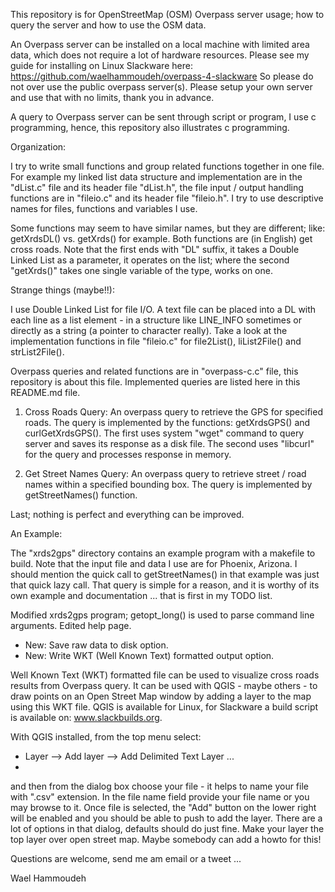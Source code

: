 This repository is for OpenStreetMap (OSM) Overpass server usage; how to query
the server and how to use the OSM data.

An Overpass server can be installed on a local machine with limited area data,
which does not require a lot of hardware resources. Please see my guide for
installing on Linux Slackware here:
https://github.com/waelhammoudeh/overpass-4-slackware
So please do not over use the public overpass server(s). Please setup your own
server and use that with no limits, thank you in advance.

A query to Overpass server can be sent through script or program, I use c 
programming, hence, this repository also illustrates c programming.

Organization:

I try to write small functions and group related functions together in one
file. For example my linked list data structure and implementation are in the
"dList.c" file and its header file "dList.h", the file input / output handling
functions are in "fileio.c" and its header file "fileio.h". I try to use
descriptive names for files, functions and variables I use.

Some functions may seem to have similar names, but they are different; like:
getXrdsDL() vs. getXrds() for example.
Both functions are (in English) get cross roads. Note that the first ends
with "DL" suffix, it takes a Double Linked List as a parameter, it operates
on the list; where the second "getXrds()" takes one single variable of the
type, works on one.

Strange things (maybe!!):

I use Double Linked List for file I/O. A text file can be placed into a DL
with each line as a list element - in a structure like LINE_INFO sometimes or 
directly as a string (a pointer to character really). Take a look at the
implementation functions in file "fileio.c" for file2List(), liList2File() and
strList2File().

Overpass queries and related functions are in "overpass-c.c" file, this 
repository is about this file. Implemented queries are listed here in this
README.md file.

1) Cross Roads Query: 
   An overpass query to retrieve the GPS for specified roads. The query is
 implemented by the functions:
   getXrdsGPS() and curlGetXrdsGPS(). The first uses system "wget" command
   to query server and saves its response as a disk file. 
   The second uses "libcurl" for the query and processes response in memory.
   
2) Get Street Names Query:
   An overpass query to retrieve street / road names within a specified 
 bounding box. The query is implemented by getStreetNames() function.


Last; nothing is perfect and everything can be improved.

An Example:
 
 The "xrds2gps" directory contains an example program with a makefile to build.
 Note that the input file and data I use are for Phoenix, Arizona.
 I should mention the quick call to getStreetNames() in that example was just
 that quick lazy call. That query is simple for a reason, and it is worthy of
 its own example and documentation ... that is first in my TODO list.
 
 Modified xrds2gps program; getopt_long() is used to parse command line arguments.
 Edited help page.
  * New: Save raw data to disk option.
  * New: Write WKT (Well Known Text) formatted output option.

Well Known Text (WKT) formatted file can be used to visualize cross roads results
from Overpass query. It can be used with QGIS - maybe others - to draw points on
an Open Street Map window by adding a layer to the map using this WKT file.
QGIS is available for Linux, for Slackware a build script is available on:
www.slackbuilds.org.

With QGIS installed, from the top menu select:
  * Layer --> Add layer --> Add Delimited Text Layer ...
  * 
and then from the dialog box choose your file - it helps to name your file with
".csv" extension. In the file name field provide your file name or you may browse
to it. Once file is selected, the "Add" button on the lower right will be enabled
and you should be able to push to add the layer. There are a lot of options in 
that dialog, defaults should do just fine. Make your layer the top layer over open
street map.
Maybe somebody can add a howto for this!


Questions are welcome, send me am email or a tweet ...


Wael Hammoudeh
